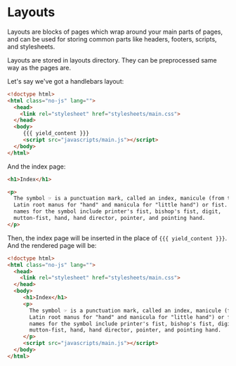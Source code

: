 Layouts
=======

Layouts are blocks of pages which wrap around your main parts of pages, and can
be used for storing common parts like headers, footers, scripts, and
stylesheets.

Layouts are stored in layouts directory. They can be preprocessed same way as
the pages are.

Let's say we've got a handlebars layout:

```html
<!doctype html>
<html class="no-js" lang="">
  <head>
    <link rel="stylesheet" href="stylesheets/main.css">
  </head>
  <body>
     {{{ yield_content }}}
     <script src="javascripts/main.js"></script>
  </body>
</html>
```

And the index page:

```html
<h1>Index</h1>

<p>
  The symbol ☞ is a punctuation mark, called an index, manicule (from the
  Latin root manus for "hand" and manicula for "little hand") or fist. Other
  names for the symbol include printer's fist, bishop's fist, digit,
  mutton-fist, hand, hand director, pointer, and pointing hand.
</p>
```

Then, the index page will be inserted in the place of `{{{ yield_content }}}`.
And the rendered page will be:

```html
<!doctype html>
<html class="no-js" lang="">
  <head>
    <link rel="stylesheet" href="stylesheets/main.css">
  </head>
  <body>
     <h1>Index</h1>
     <p>
       The symbol ☞ is a punctuation mark, called an index, manicule (from the
       Latin root manus for "hand" and manicula for "little hand") or fist. Other
       names for the symbol include printer's fist, bishop's fist, digit,
       mutton-fist, hand, hand director, pointer, and pointing hand.
     </p>
     <script src="javascripts/main.js"></script>
  </body>
</html>
```
